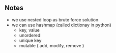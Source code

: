 ## Notes
- we use nested loop as brute force solution 
- we can use hashmap (called dictionay in python)
    - key, value
    - unordered 
    - unique key 
    - mutable ( add, modify, remove )